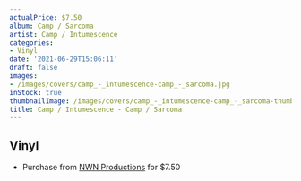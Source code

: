 ```yaml
---
actualPrice: $7.50
album: Camp / Sarcoma
artist: Camp / Intumescence
categories:
- Vinyl
date: '2021-06-29T15:06:11'
draft: false
images:
- /images/covers/camp_-_intumescence-camp_-_sarcoma.jpg
inStock: true
thumbnailImage: /images/covers/camp_-_intumescence-camp_-_sarcoma-thumb.jpg
title: Camp / Intumescence - Camp / Sarcoma
---
```


## Vinyl
* Purchase from [NWN Productions](http://shop.nwnprod.com/index.php?route=product/product&path=76&product_id=306&sort=pd.name&order=ASC) for $7.50
